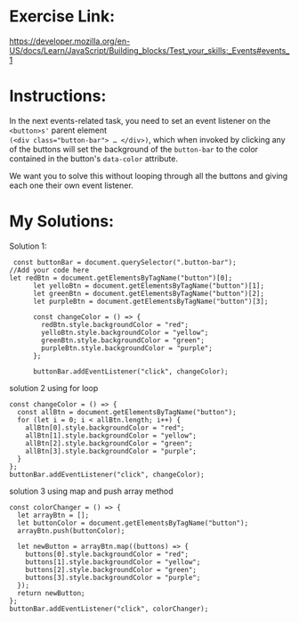 # Exercise Link: <br>
https://developer.mozilla.org/en-US/docs/Learn/JavaScript/Building_blocks/Test_your_skills:_Events#events_1<br>

# Instructions: <br>
In the next events-related task, you need to set an event listener on the `<button>s'` parent element <br>
`(<div class="button-bar"> … </div>)`, which when invoked by clicking any of the buttons will set the background of the `button-bar` to the color contained in the button's `data-color` attribute.<br>

We want you to solve this without looping through all the buttons and giving each one their own event listener.<br>

# My Solutions: <br>
Solution 1: <br>
```
 const buttonBar = document.querySelector(".button-bar");
//Add your code here
let redBtn = document.getElementsByTagName("button")[0];
      let yelloBtn = document.getElementsByTagName("button")[1];
      let greenBtn = document.getElementsByTagName("button")[2];
      let purpleBtn = document.getElementsByTagName("button")[3];

      const changeColor = () => {
        redBtn.style.backgroundColor = "red";
        yelloBtn.style.backgroundColor = "yellow";
        greenBtn.style.backgroundColor = "green";
        purpleBtn.style.backgroundColor = "purple";
      };

      buttonBar.addEventListener("click", changeColor);
```
solution 2 using for loop <br>
```
const changeColor = () => {
  const allBtn = document.getElementsByTagName("button");
  for (let i = 0; i < allBtn.length; i++) {
    allBtn[0].style.backgroundColor = "red";
    allBtn[1].style.backgroundColor = "yellow";
    allBtn[2].style.backgroundColor = "green";
    allBtn[3].style.backgroundColor = "purple";
  }
};
buttonBar.addEventListener("click", changeColor);
```
solution 3 using map and push array method <br>
```
const colorChanger = () => {
  let arrayBtn = [];
  let buttonColor = document.getElementsByTagName("button");
  arrayBtn.push(buttonColor);

  let newButton = arrayBtn.map((buttons) => {
    buttons[0].style.backgroundColor = "red";
    buttons[1].style.backgroundColor = "yellow";
    buttons[2].style.backgroundColor = "green";
    buttons[3].style.backgroundColor = "purple";
  });
  return newButton;
};
buttonBar.addEventListener("click", colorChanger);
```

